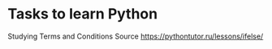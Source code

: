 # Tasks to learn Python
Studying Terms and Conditions
Source https://pythontutor.ru/lessons/ifelse/



 


